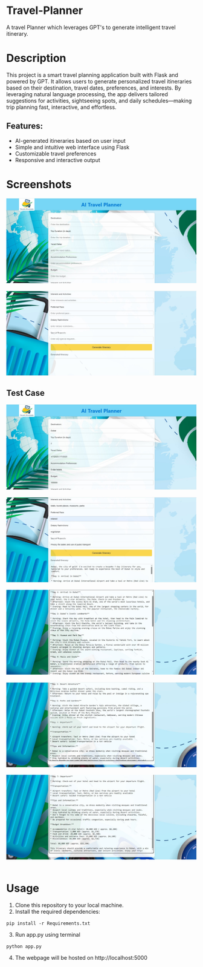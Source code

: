 # Travel-Planner
A travel Planner which leverages GPT's to generate intelligent travel itinerary.

# Description
This project is a smart travel planning application built with Flask and powered by GPT. It allows users to generate personalized travel itineraries based on their destination, travel dates, preferences, and interests. By leveraging natural language processing, the app delivers tailored suggestions for activities, sightseeing spots, and daily schedules—making trip planning fast, interactive, and effortless.

## Features:
<ul>
<li>AI-generated itineraries based on user input</li>
<li>Simple and intuitive web interface using Flask</li>
<li>Customizable travel preferences</li>
<li>Responsive and interactive output</li>
</ul>

# Screenshots
  <p align="center">
  <img src="Screen Shots/1.jpg" alt="Home">
    <br><br>
  <img src="Screen Shots/2.jpg" alt="Form">
  </p>    

## Test Case  
  <p align="center">
  <img src="Screen Shots/3.jpg" alt="Form"><br><br>
  <img src="Screen Shots/4.jpg" alt="Result"><br><br>
  <img src="Screen Shots/5.jpg" alt="Form"><br><br>
  <img src="Screen Shots/6.jpg" alt="Result"><br><br>
  <img src="Screen Shots/7.jpg" alt="Form"><br><br>
  </p>

# Usage
1. Clone this repository to your local machine.
2. Install the required dependencies:
```
pip install -r Requirements.txt
```
3. Run app.py using terminal
```
python app.py
```
4. The webpage will be hosted on http://localhost:5000
